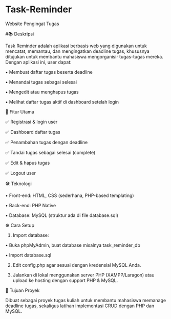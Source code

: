 # Task-Reminder
Website Pengingat Tugas 

#📚 Deskripsi

Task Reminder adalah aplikasi berbasis web yang digunakan untuk mencatat, memantau, dan mengingatkan deadline tugas, khususnya ditujukan untuk membantu mahasiswa mengorganisir tugas-tugas mereka. Dengan aplikasi ini, user dapat:

• Membuat daftar tugas beserta deadline

• Menandai tugas sebagai selesai

• Mengedit atau menghapus tugas

• Melihat daftar tugas aktif di dashboard setelah login

🚀 Fitur Utama

✅ Registrasi & login user

✅ Dashboard daftar tugas

✅ Penambahan tugas dengan deadline

✅ Tandai tugas sebagai selesai (complete)

✅ Edit & hapus tugas

✅ Logout user


🛠 Teknologi

• Front-end: HTML, CSS (sederhana, PHP-based templating)

• Back-end: PHP Native

• Database: MySQL (struktur ada di file database.sql)

⚙️ Cara Setup
1. Import database:

  • Buka phpMyAdmin, buat database misalnya task_reminder_db

  • Import database.sql

2. Edit config.php agar sesuai dengan kredensial MySQL Anda.

3. Jalankan di lokal menggunakan server PHP (XAMPP/Laragon) atau upload ke hosting dengan support PHP & MySQL.

🎯 Tujuan Proyek

Dibuat sebagai proyek tugas kuliah untuk membantu mahasiswa memanage deadline tugas, sekaligus latihan implementasi CRUD dengan PHP dan MySQL.
